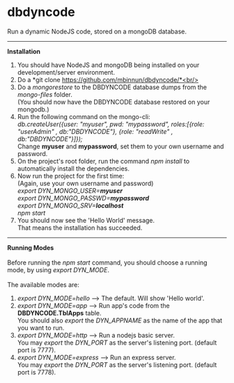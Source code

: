 # dbdyncode
Run a dynamic NodeJS code, stored on a mongoDB database.

----
**Installation**<br/>
1. You should have NodeJS and mongoDB being installed on your development/server environment.<br/>
2. Do a *git clone https://github.com/mbinnun/dbdyncode/*<br/>
3. Do a *mongorestore* to the DBDYNCODE database dumps from the *mongo-files* folder.<br/>(You should now have the DBDYNCODE database restored on your mongodb.)<br/>
4. Run the following command on the mongo-cli:<br/>*db.createUser({user: "myuser", pwd: "mypassword", roles:[{role: "userAdmin" , db:"DBDYNCODE"}, {role: "readWrite" , db:"DBDYNCODE"}]});*<br/>Change **myuser** and **mypassword**, set them to your own username and password.<br/>
5. On the project's root folder, run the command *npm install* to automatically install the dependencies.<br/>
6. Now run the project for the first time:<br/>(Again, use your own username and password)<br/>*export DYN_MONGO_USER=**myuser**<br/>export DYN_MONGO_PASSWD=**mypassword**<br/>export DYN_MONGO_SRV=**localhost**<br/>npm start*<br/>
7. You should now see the 'Hello World' message.<br/>That means the installation has succeeded.

----
**Running Modes**<br/><br/>
Before running the *npm start* command, you should choose a running mode, by using *export DYN_MODE*.<br/>
<br/>
The available modes are:
1. *export DYN_MODE=hello* --> The default. Will show 'Hello world'.
2. *export DYN_MODE=app* --> Run app's code from the **DBDYNCODE.TblApps** table.<br/>You should also *export* the *DYN_APPNAME* as the name of the app that you want to run.
3. *export DYN_MODE=http* --> Run a nodejs basic server.<br/>You may *export* the *DYN_PORT* as the server's listening port. (default port is 7777).
4. *export DYN_MODE=express* --> Run an express server.<br/>You may *export* the *DYN_PORT* as the server's listening port. (default port is 7778).
